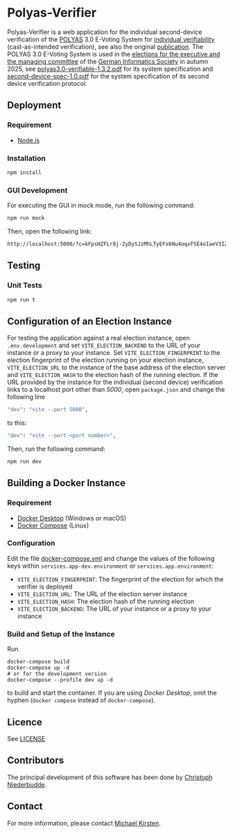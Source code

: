 # Polyas-Verifier

Polyas-Verifier is a web application for the individual second-device verification of the [POLYAS](https://www.polyas.com/) 3.0 E-Voting System
for [individual verifiability](https://gi.de/wahlen/verifikation-der-gi-wahlen-tools-gesucht) (cast-as-intended verification), see also the original
[publication](https://publikationen.bibliothek.kit.edu/1000117999).
The POLYAS 3.0 E-Voting System is used in the [elections for the executive and the managing committee](https://gi.de/wahlen/) of the
[German Informatics Society](https://gi.de/) in autumn 2025, see [polyas3.0-verifiable-1.3.2.pdf](doc/polyas3.0-verifiable-1.3.2.pdf)
for its system specification and [second-device-spec-1.0.pdf](doc/second-device-spec-1.0.pdf) for the system specification
of its second device verification protocol.

## Deployment
### Requirement
* [Node.js](https://nodejs.org/en)

### Installation
```bash
npm install
```

### GUI Development
For executing the GUI in mock mode, run the following command:
```bash
npm run mock
```
Then, open the following link:
```bash
http://localhost:5000/?c=kFpsHZFLr8j-2yDySJzMhLTyEFx6Nu4oqxFSE4oIaeV3IZRlF0987AlWeCQC4AHpznYchLE_gI3nwXmS&vid=voter24&nonce=cd02cad970d6b5659e097d09545c605518d4061cf3751c5a19ffc298193d62f2
```

## Testing
### Unit Tests
```bash
npm run t
```

## Configuration of an Election Instance
For testing the application against a real election instance, open ``.env.development`` and set ``VITE_ELECTION_BACKEND`` to the URL of your instance or a proxy to your instance.
Set ``VITE_ELECTION_FINGERPRINT`` to the election fingerprint of the election running on your election instance, ``VITE_ELECTION_URL`` to the instance of the base address of the election server and ``VITE_ELECTION_HASH`` to the election hash of the running election.
If the URL provided by the instance for the individual (second device) verification links to a localhost port other than *5000*, open ``package.json`` and change the following line
```bash
"dev": "vite --port 5000",
```
to this:
```bash
"dev": "vite --port <port number>",
```
Then, run the following command:
```bash
npm run dev
```

## Building a Docker Instance
### Requirement
* [Docker Desktop](https://www.docker.com/products/docker-desktop/) (Windows or macOS)
* [Docker Compose](https://github.com/docker/compose) (Linux)

### Configuration
Edit the file [docker-compose.yml](docker-compose.yml) and change the values of the following keys within ``services.app-dev.environment`` or ``services.app.environment``:
* ``VITE_ELECTION_FINGERPRINT``: The fingerprint of the election for which the verifier is deployed
* ``VITE_ELECTION_URL``: The URL of the election server instance
* ``VITE_ELECTION_HASH``: The election hash of the running election
* ``VITE_ELECTION_BACKEND``: The URL of your instance or a proxy to your instance

### Build and Setup of the Instance
Run
```
docker-compose build
docker-compose up -d
# or for the development version
docker-compose --profile dev up -d
```
to build and start the container.
If you are using *Docker Desktop*, omit the hyphen (``docker compose`` instead of ``docker-compose``).

## Licence
See [LICENSE](LICENSE)

## Contributors
The principal development of this software has been done by [Christoph Niederbudde](mailto:udqps@student.kit.edu).

## Contact
For more information, please contact [Michael Kirsten](https://www.tcs.ifi.lmu.de/mitarbeiter/michael-kirsten_de.html).
